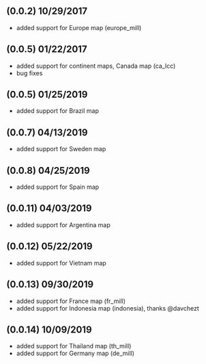 ## (0.0.2) 10/29/2017
* added support for Europe map (europe_mill)

## (0.0.5) 01/22/2017
* added support for continent maps, Canada map (ca_lcc)
* bug fixes

## (0.0.5) 01/25/2019
* added support for Brazil map

## (0.0.7) 04/13/2019
* added support for Sweden map

## (0.0.8) 04/25/2019
* added support for Spain map

## (0.0.11) 04/03/2019
* added support for Argentina map

## (0.0.12) 05/22/2019
* added support for Vietnam map

## (0.0.13) 09/30/2019
* added support for France map (fr_mill)
* added support for Indonesia map (indonesia), thanks @davchezt

## (0.0.14) 10/09/2019
* added support for Thailand map (th_mill)
* added support for Germany map (de_mill)
